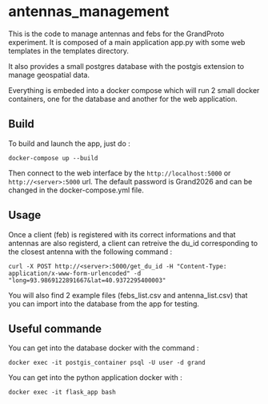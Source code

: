 # antennas_management
This is the code to manage antennas and febs for the GrandProto experiment.
It is composed of a main application app.py with some web templates in the templates directory.

It also provides a small postgres database with the postgis extension to manage geospatial data.

Everything is embeded into a docker compose which will run 2 small docker containers, one for the database and another for the web application.

## Build
To build and launch the app, just do : 
```
docker-compose up --build
```

Then connect to the web interface by the `http://localhost:5000` or `http://<server>:5000` url.
The default password is Grand2026 and can be changed in the docker-compose.yml file.

## Usage
Once a client (feb) is registered with its correct informations and that antennas are also registerd, a client can retreive the du_id corresponding to the closest antenna with the following command :
```
curl -X POST http://<server>:5000/get_du_id -H "Content-Type: application/x-www-form-urlencoded" -d "long=93.9869122891667&lat=40.9372295400003"
```

You will also find 2 example files (febs_list.csv and antenna_list.csv) that you can import into the database from the app for testing.

## Useful commande
You can get into the database docker with the command :
```
docker exec -it postgis_container psql -U user -d grand
```

You can get into the python application docker with : 
```
docker exec -it flask_app bash
```
